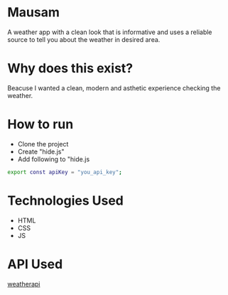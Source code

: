 # Mausam

A weather app with a clean look that is informative and uses a reliable source to tell you about the weather in desired area.

# Why does this exist?

Beacuse I wanted a clean, modern and asthetic experience checking the weather.

# How to run

- Clone the project
- Create "hide.js"
- Add following to "hide.js

```bash
export const apiKey = "you_api_key";
```

# Technologies Used

- HTML
- CSS
- JS

# API Used

[weatherapi](https://www.weatherapi.com/)
